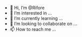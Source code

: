 - 👋 Hi, I’m @Rifore
- 👀 I’m interested in ...
- 🌱 I’m currently learning ...
- 💞️ I’m looking to collaborate on ...
- 📫 How to reach me ...

<!---
Rifore/Rifore is a ✨ special ✨ repository because its `README.md` (this file) appears on your GitHub profile.
You can click the Preview link to take a look at your changes.
--->
